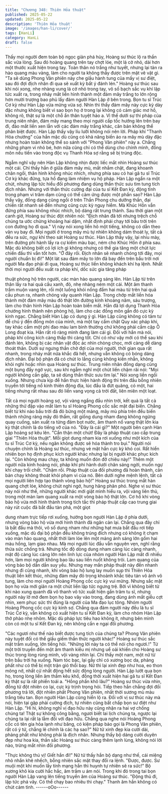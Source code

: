 ```yaml
---
title: "Chương 348: Thiên Hỏa thuật"
published: 2025-05-22
updated: 2025-05-22
description: 'Thiên Hỏa thuật'
image: '/images/han-li/cover/'
tags: [HanLi]
category: HanLi
draft: false
---
```


Thấy mọi người đem toàn bộ ngọc giản phá hủy, Hoàng sư thúc
lộ ra thần sắc vừa lòng.
Sau đó hoàng quang trên tay chợt lóe, một lá cờ nhỏ, dài hơn một
thước xuất hiện trong tay. Toàn thân nó trắng như tuyết, nhưng lại
tản ra hào quang màu vàng, làm cho người ta không thấy được
trên mặt vẽ vật gì.
"Ta sẽ dùng Phong Vân phiên này che giấu hành tung của mấy vị
sư điệt, sau đó đợi địch nhân đi qua sẽ xuất kỳ bất ý đánh lén."
Hoàng sư thúc sau khi nói xong, nhẹ nhàng vung lá cờ nhỏ trong
tay, vô số bạch sắc vụ khí lập tức xuất ra, trong nháy mắt liền
hình thành một đám mây trắng to lớn rộng hơn mười trượng bao
phủ lấy đám người Hàn Lập ở bên trong.
Bọn tu sĩ Trúc Cơ kỳ như Hàn Lập vừa mừng vừa sợ.
Nhìn thì thấy đám mây này cực kỳ dày đặc nhưng không biết vì
sao bọn họ ở trong lại không có cảm giác mơ hồ, không rõ, thật
sự là một chỗ ẩn thân tuyệt hảo a.
Vì thế dưới sự thi pháp của trung niên nhân, đám mây mang theo
mọi người cấp tốc hướng lên trên bay đi, đảo mắt liền xen lẫn với
các đám mây trắng khác, căn bản không thể phân biệt được.
Hàn Lập thấy vậy líu lưỡi không nói nên lời.
Pháp khí "Thanh Hỏa chướng" của hắn mặc dù cũng có khả năng
biến ảo ra mây mù dày đặc nhưng hoàn toàn không thể so sánh
với "Phong Vân phiên" này a. Chẳng những phạm vi nhỏ bé, hơn
nữa cũng chỉ có thể dùng cho chính mình, đồng môn nếu tiến vào
trong độc vụ Thanh Hỏa sợ rằng sẽ bị trúng độc.

Ngẫm nghĩ vậy nên Hàn Lập không nhịn được liếc mắt nhìn
Hoàng sư thúc một cái.
Chỉ thấy hắn ở giữa đám mây mù, mắt nhắm chặt, đang khoanh
chân ngồi, thân hình không nhúc nhích, nhưng phía sau có hai gã
tu sĩ Trúc Cơ kỳ khác đứng, tựa hồ đang làm nhiệm vụ hộ pháp.
Hàn Lập ngẩn ra một chút, nhưng lập tức hiểu đối phương đang
dùng thần thức sưu tìm tung tích địch nhân.
Nhưng với thần thức cường đại của tu sĩ Kết Đan kỳ, động tĩnh
trong phạm vi trăm dạm cũng có thể cảm ứng được một phần
sao?
Hàn Lập thấy vậy, đồng dạng cũng ngồi ở trên Thần Phong chu
dưỡng thần, đại chiến rất nhanh sẽ đến nhưng cũng cực kỳ nguy
hiểm. Mà Khúc Hồn vẫn đứng phía sau không nhúc nhích, bộ
dáng rất trung thành.
Sau thời gian một canh giờ, Hoàng sư thúc đột nhiên nói:
"Địch nhân đã tới nhưng trệch chỗ chúng ta ước chừng khoảng
hai dặm, nhất định phải chạy tới bầu trời trên con đường họ đi
qua." Vị này nói xong liền hô một tiếng, không có dẫn theo vân vụ
bay đi.
Mọi người ở trong mây mù tự nhiên không dám thoát ly, tất cả
đều ra sức, ngự khí theo sát Hoàng sư thúc.
Hàn Lập thấy vậy, lại nhíu mày, trên đường phi hành lấy ra cự
kiếm màu bạc, ném cho Khúc Hồn ở phía sau. Mặc dù không biết
có lợi ích gì không nhưng có thể gia tăng một chút lực chiến đấu
thì vẫn tốt hơn.
"Ở đây rồi. Địch nhân sẽ nhanh chóng tới đây, mọi người chuẩn bị
đi!" Một lát sau đám mây to lớn đã bay đến trên bầu trời nơi người
Ma đạo phải đi qua, Hoàng sư thúc liền không khách khí hạ lệnh.
Nhất thời mọi người đều xuất ra pháp khí, dốc sức gia tăng pháp

thuật phòng hộ trên người, các màn hào quang sáng lên.
Hàn Lập từ trên thân lấy ra hai quả cầu xanh, đỏ, nhẹ nhàng ném
một cái.
Một âm thanh trầm muộn vang lên, rồi một luồng khói nồng đầm
hai màu từ trên hai quả cầu phun ra, nhanh chóng vây quanh Hàn
Lập. Trong chớp mắt liền hóa thành một đám mây màu đỏ thật
lớn đường kính khoảng năm, sáu trượng, làm cho thân hình Hàn
Lập hoàn toàn biến mất.
Hắn đã lợi dụng Thanh Hỏa chướng hình thành nên phòng hộ,
làm cho các đồng môn gần đó cực kỳ kinh ngạc. Chẳng biết Hàn
Lập có dụng ý gì.
Hàn Lập cũng không có tâm tư để chú ý đến đồng môn của mình,
mà một tay cầm chặt Quy xác pháp khi, tay khác cầm một phi đao
màu lam bình thường chứ không phải cầm cặp Ô Long đoạt kia.
Hắn rất rõ ràng mình đang làm cái gì. Đối với hắn mà nói, pháp
khí công kích càng thấp thì càng tốt. Chỉ có như vậy mới có thể
sau khi đánh lén, không bị các nhân vật độc ác nhìn chòng chọc,
mới càng dễ dàng thoát thân.
Dưới sự ngưng thần chờ đợi của mọi người, thời gian qua rất
nhanh, trong nháy mắt nửa khắc đã hết, nhưng vẫn không có
bóng dáng địch nhân.
Đại bộ phận đã có chút lo lắng cùng không kiên nhẫn, không khỏi
nghi hoặc nhìn qua Hoàng sư thúc.
Trung niên nhân đồng dạng cũng một bụng đầy ngờ vực, sau khi
ngẫm nghĩ một chút liền chậm rãi nói:
"Mọi người không cần gấp, ta sẽ dùng thần thức sưu tìm lại."
Nói xong liền ngồi xuống. Nhưng chưa kịp để hắn thực hiện hành
động thì trên đầu bỗng nhiên truyền tới tiếng nổ kinh thiên động
địa, lúc đầu là đứt quãng, có một, hai tiếng nhưng rất nhau sau đó
liền vang vọng cả trời đất, liên miên một loạt.

Tất cả mọi người hoảng sợ, vội vàng ngẩng đầu nhìn trời, kết quả
là tất cả những thứ đập vào mắt làm tu sĩ Hoàng Phong cốc sắc
mặt đại biến.
Chẳng biết từ khi nào bầu trời đã đỏ bừng một mảng, mây mù
phía trên đều biến thành những ráng mây đỏ thẩm, rất giống dung
nham đang không ngừng quay cuồng, sản xuất ra từng đám bọt
nước, âm thanh nổ vang thật lớn kia kỳ thật chính là do tiếng vỡ
của nó.
"Đây là cái gì?"
Một người bên cạnh Hàn Lập hoảng sợ kêu lên.
"Cẩn thận một chút! Đây là pháp thuật cao cấp trung giai "Thiên
Hỏa thuật". Mỗi giọt dung nham kia rơi xuống như một kích của tu
sĩ Trúc Cơ kỳ, nếu ngăn không được sẽ hóa thành tro bụi." Người
nói chuyện chính là Hoàng sư thúc, nhưng vẻ mặt hắn cực kỳ khó
coi.
Rất hiển nhiên bọn họ định phục kích người khác nhưng lại bị
người khác phục kích lại.
"Còn không mau chạy, ta không muốn đón đỡ chiêu này!" Thêm
một người nữa kinh hoảng nói, pháp khí phi hành dưới chân sáng
ngời, muốn ngự khí chạy trối chết.
"Chậm rồi. Pháp thuật của đối phương đã hoàn thành, căn bản
chạy không thoát khỏi phạm vi của nó. Bên dưới nghe mệnh lệnh,
tất cả mọi người liên hợp tạo thành vòng bảo hộ!" Hoàng sư thúc
trong mắt hàn quang chợt lóe, không chút nghi ngờ, hung hăng
phân phó.
Nghe vị sư thúc này nói như thế, những người khác mới giật
mình hiểu ra, vội vàng liên thủ, trong một màn lam quang xuất ra
một vòng bảo hộ thật lớn.
Cơ hồ khi vòng bảo hộ vừa mới hình thành trong tích tắc thì pháp
thuật cấp cao trung giai này rút cuộc đã bắt đầu tàn phá, một giọt

dung nham trực tiếp rơi xuống, hướng bọn người Hàn Lập ở phía
dưới, nhưng vòng bảo hộ vừa mới hình thành đã ngăn cản lại.
Chẳng qua đây chỉ là bắt đầu mà thôi, vô số dung nham như
những hạt mưa bắt đầu rơi tiếp xuống, mặc dù đại bộ phận đều
không trúng đích nhưng có không ít chạm vào màn hào quang,
nhất thời làm lóe lên một mảng ánh sáng lớn gồm hai màu hồng,
lam giao nhau.
Mà mọi người lúc đầu vẫn nguyên vẹn, nghĩ rằng thừa sức chống
trả.
Nhưng tốc độ dòng dung nham càng lúc càng nhanh, mật độ
càng lúc càng lớn nên linh lực của nhóm người Hàn Lập mất đi
nhiều hơn, làm mọi người không bao lâu sau liền nuốt không trôi.
Lam quang của vòng bảo bộ dần dần suy yếu.
Nhưng may mắn pháp thuật này đến nhanh nhưng đi cũng nhanh,
khi vòng bảo hộ lung lay muốn sụp thì Thiên Hỏa thuật liền kết
thúc, những đám mây đỏ trong khoảnh khắc tiêu tán vô ảnh vô
tung, làm cho mọi người Hoàng Phong cốc cực kỳ vui mừng.
Nhưng sắc mặt bọn họ vừa mới giãn ra một chút liền lập tức
ngưng trệ.
Bởi vì không biết từ khi nào xung quanh đã vô thanh vô tức xuất
hiện gần trăm tu sĩ, nhưng người này lờ mờ đem bọn họ bao vây
vào trong, đang dùng ánh mắt giễu cợt nhìn, xem phục sức thì
đúng là người của Ma đạo lục tông.
Nhóm người Hoàng Phong cốc cực kỳ kinh sợ.
Chẳng qua đám người này đều là tu sĩ Trúc Cơ kỳ, vẫn không có
xuất hiện tu sĩ Kết Đan kỳ, làm cho nhóm Hàn Lập thở phào nhẹ
nhõm.
Mặc dù pháp lực tiêu hao không ít, nhưng bên mình còn có một tu
sĩ Kết Đan kỳ, nên không cần e ngại đối phương.

"Các ngươi như thế nào biết được tung tích của chúng ta? Phong
Vân phiên này tuyệt đối có thể giấu giếm thần thức người khác!"
Hoàng sư thúc sắc mặt trầm xuống, lớn tiếng hỏi.
"Những lời này ta có thể nói cho ngươi.!"
Từ một trời truyền đến một âm thanh kiều mị nhưng uể oải khiến
cho Hoàng sư thúc trong lòng rùng mình, vội vàng nhìn lại.
Chỉ thấy một nam, một nữ từ trên bầu trời hạ xuống.
Nam tóc bạc, lại gầy chỉ có xương bọc da, phảng phất như có thể
bị một trận gió thổi bay. Nữ thì lại xinh đẹp như hoa, eo thon
mông nở, nhất cử nhất động hết sức động lòng người.
Hàn Lập lướt qua bọn họ, trong lòng liền âm thầm kêu khổ, đồng
thời xuất hiện hai gã tu sĩ Kết Đan kỳ thật sự là rất phiền toái a.
"Hồng phấn khô lâu?" Hoàng sư thúc vừa nhìn, đồng tử đột nhiên
co lại, cực kỳ trịnh trọng hỏi.
Tiếp theo hắn chẳng đợi đối phương trả lời, đột nhiên phất Phong
Vân phiên, nhất thời sương mù màu trắng tiêu tan. Bọn người
Hàn Lập cũng hiển lộ ra.
Đối với vị sư thúc này mà nói, hiện tại gặp phải cường địch, tự
nhiên cũng bất chấp bọn sư điệt như Hàn Lập.
"Hì hì, không nghĩ vị đạo hữu này cũng nhận ra hai vợ chồng
chúng ta! Thật sự không công bằng, ngươi biết lai lịch chúng ta,
ngược lại chúng ta lại rất lạ lẫm đối với đạo hữu. Chẳng qua nghe
nói Hoàng Phong cốc có tên gia hỏa lạnh như băng, có kiện pháp
bảo gọi là Phong Vân phiên, rất có ý tứ, chẳng lẽ chính là các hạ
sao?" Nữ tử xinh đẹp kia cười dài, phảng phất như không phải là
địch nhân.
Nhưng thấy bộ dáng cười duyên đẹp như hoa kia, thần sắc
Hoàng sư thúc càng thêm lạnh lùng, không nói lời nào, trừng mắt
nhìn đối phương.

"Thực không thú vị! Giết hắn đi!" Nữ tử thấy hắn bộ dạng như thế,
cái miệng nhỏ nhắn khẽ nhếch, bỗng nhiên sắc mặt thay đổi ra
lệnh.
"Được, được. Sư muội một khi muốn lấy tính mạng hắn thì huynh
tự nhiên sẽ ra sức!" Bộ xương khô kia cười hắc hắc, âm trầm u
ám nói.
Trong khi đó trong tai bọn người Hàn Lập vang lên tiếng truyền
âm của Hoàng sư thúc.
"Động thủ đi, lập tức phá vây. Có thể chạy bao nhiêu thì chạy."
Thanh âm hắn không có chút cảm tình.
------oOo------
